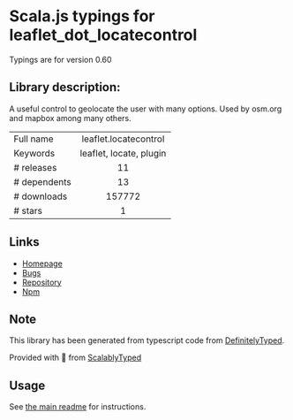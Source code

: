 
# Scala.js typings for leaflet_dot_locatecontrol

Typings are for version 0.60

## Library description:
A useful control to geolocate the user with many options. Used by osm.org and mapbox among many others.

|                    |                 |
| ------------------ | :-------------: |
| Full name          | leaflet.locatecontrol |
| Keywords           | leaflet, locate, plugin |
| # releases         | 11 |
| # dependents       | 13 |
| # downloads        | 157772 |
| # stars            | 1 |

## Links
- [Homepage](https://github.com/domoritz/leaflet-locatecontrol)
- [Bugs](https://github.com/domoritz/leaflet-locatecontrol/issues)
- [Repository](https://github.com/domoritz/leaflet-locatecontrol)
- [Npm](https://www.npmjs.com/package/leaflet.locatecontrol)
    


## Note
This library has been generated from typescript code from [DefinitelyTyped](https://definitelytyped.org).

Provided with :purple_heart: from [ScalablyTyped](https://github.com/oyvindberg/ScalablyTyped)

## Usage
See [the main readme](../../readme.md) for instructions.


